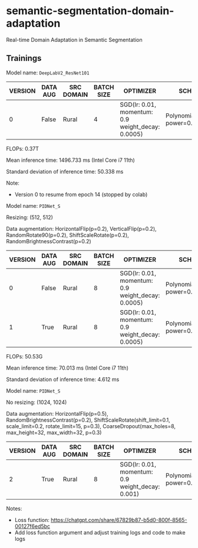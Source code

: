 # semantic-segmentation-domain-adaptation
Real-time Domain Adaptation in Semantic Segmentation


## Trainings

Model name: `DeepLabV2_ResNet101`

| VERSION | DATA AUG | SRC DOMAIN | BATCH SIZE | OPTIMIZER                                         | SCHEDULER                        | NUM_EPOCHS | TARGET DOMAIN | mIoU (%) |
|---------|----------|------------|------------|---------------------------------------------------|----------------------------------|------------|---------------|----------|
| 0       | False    | Rural      | 4          | SGD(lr: 0.01, momentum: 0.9 weight_decay: 0.0005) | PolynomialLR(lr=0.01, power=0.6) | 20         | Rural         | 20.77    |

FLOPs: 0.37T

Mean inference time: 1496.733 ms (Intel Core i7 11th)

Standard deviation of inference time: 50.338 ms



Note:
- Version 0 to resume from epoch 14 (stopped by colab)





Model name: `PIDNet_S`

Resizing: (512, 512)

Data augmentation: HorizontalFlip(p=0.2), VerticalFlip(p=0.2), RandomRotate90(p=0.2), ShiftScaleRotate(p=0.2), RandomBrightnessContrast(p=0.2)

| VERSION | DATA AUG | SRC DOMAIN | BATCH SIZE | OPTIMIZER                                         | SCHEDULER                        | NUM_EPOCHS | TARGET DOMAIN | mIoU (%) |
|---------|----------|------------|------------|---------------------------------------------------|----------------------------------|------------|---------------|----------|
| 0       | False    | Rural      | 8          | SGD(lr: 0.01, momentum: 0.9 weight_decay: 0.0005) | PolynomialLR(lr=0.01, power=0.6) | 20         | Rural         | 34.02    |
| 1       | True     | Rural      | 8          | SGD(lr: 0.01, momentum: 0.9 weight_decay: 0.0005) | PolynomialLR(lr=0.01, power=0.6) | 20         | Rural         | 34.33    |

FLOPs: 50.53G

Mean inference time: 70.013 ms (Intel Core i7 11th)

Standard deviation of inference time: 4.612 ms




Model name: `PIDNet_S`

No resizing: (1024, 1024)

Data augmentation: HorizontalFlip(p=0.5), RandomBrightnessContrast(p=0.2), ShiftScaleRotate(shift_limit=0.1, scale_limit=0.2, rotate_limit=15, p=0.3), CoarseDropout(max_holes=8, max_height=32, max_width=32, p=0.3)

| VERSION | DATA AUG | SRC DOMAIN | BATCH SIZE | OPTIMIZER                                         | SCHEDULER                        | NUM_EPOCHS | TARGET DOMAIN | mIoU (%) |
|---------|----------|------------|------------|---------------------------------------------------|----------------------------------|------------|---------------|----------|
| 2       | True     | Rural      | 8          | SGD(lr: 0.01, momentum: 0.9 weight_decay: 0.001)  | PolynomialLR(lr=0.01, power=0.9) | 20         | Rural         |     |

Notes:
- Loss function: https://chatgpt.com/share/67829b87-b5d0-800f-8565-00127f6ed5bc
- Add loss function argument and adjust training logs and code to make logs